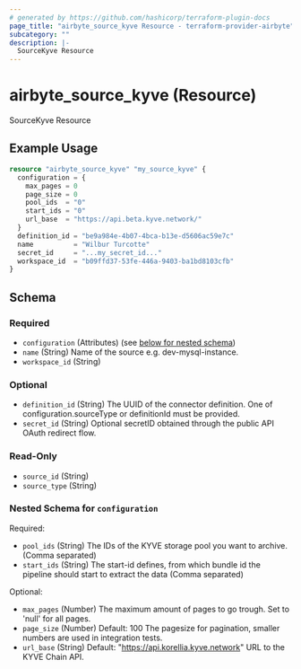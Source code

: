 ```yaml
---
# generated by https://github.com/hashicorp/terraform-plugin-docs
page_title: "airbyte_source_kyve Resource - terraform-provider-airbyte"
subcategory: ""
description: |-
  SourceKyve Resource
---
```


# airbyte_source_kyve (Resource)

SourceKyve Resource

## Example Usage

```terraform
resource "airbyte_source_kyve" "my_source_kyve" {
  configuration = {
    max_pages = 0
    page_size = 0
    pool_ids  = "0"
    start_ids = "0"
    url_base  = "https://api.beta.kyve.network/"
  }
  definition_id = "be9a984e-4b07-4bca-b13e-d5606ac59e7c"
  name          = "Wilbur Turcotte"
  secret_id     = "...my_secret_id..."
  workspace_id  = "b09ffd37-53fe-446a-9403-ba1bd8103cfb"
}
```

<!-- schema generated by tfplugindocs -->
## Schema

### Required

- `configuration` (Attributes) (see [below for nested schema](#nestedatt--configuration))
- `name` (String) Name of the source e.g. dev-mysql-instance.
- `workspace_id` (String)

### Optional

- `definition_id` (String) The UUID of the connector definition. One of configuration.sourceType or definitionId must be provided.
- `secret_id` (String) Optional secretID obtained through the public API OAuth redirect flow.

### Read-Only

- `source_id` (String)
- `source_type` (String)

<a id="nestedatt--configuration"></a>
### Nested Schema for `configuration`

Required:

- `pool_ids` (String) The IDs of the KYVE storage pool you want to archive. (Comma separated)
- `start_ids` (String) The start-id defines, from which bundle id the pipeline should start to extract the data (Comma separated)

Optional:

- `max_pages` (Number) The maximum amount of pages to go trough. Set to 'null' for all pages.
- `page_size` (Number) Default: 100
The pagesize for pagination, smaller numbers are used in integration tests.
- `url_base` (String) Default: "https://api.korellia.kyve.network"
URL to the KYVE Chain API.


